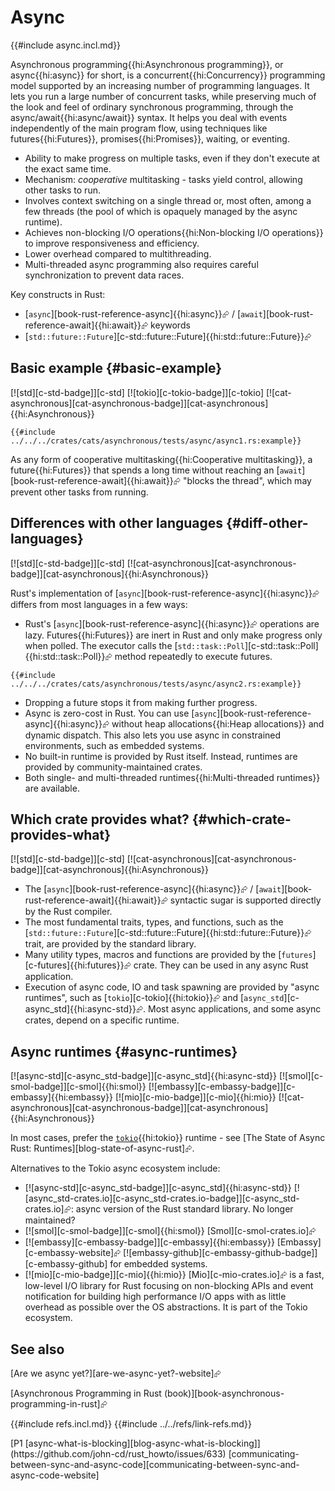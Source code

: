 # Async

{{#include async.incl.md}}

Asynchronous programming{{hi:Asynchronous programming}}, or async{{hi:async}} for short, is a concurrent{{hi:Concurrency}} programming model supported by an increasing number of programming languages. It lets you run a large number of concurrent tasks, while preserving much of the look and feel of ordinary synchronous programming, through the async/await{{hi:async/await}} syntax. It helps you deal with events independently of the main program flow, using techniques like futures{{hi:Futures}}, promises{{hi:Promises}}, waiting, or eventing.

- Ability to make progress on multiple tasks, even if they don't execute at the exact same time.
- Mechanism: _cooperative_ multitasking - tasks yield control, allowing other tasks to run.
- Involves context switching on a single thread or, most often, among a few threads (the pool of which is opaquely managed by the async runtime).
- Achieves non-blocking I/O operations{{hi:Non-blocking I/O operations}} to improve responsiveness and efficiency.
- Lower overhead compared to multithreading.
- Multi-threaded async programming also requires careful synchronization to prevent data races.

Key constructs in Rust:

- [`async`][book-rust-reference-async]{{hi:async}}⮳ / [`await`][book-rust-reference-await]{{hi:await}}⮳ keywords
- [`std::future::Future`][c-std::future::Future]{{hi:std::future::Future}}⮳

## Basic example {#basic-example}

[![std][c-std-badge]][c-std] [![tokio][c-tokio-badge]][c-tokio] [![cat-asynchronous][cat-asynchronous-badge]][cat-asynchronous]{{hi:Asynchronous}}

```rust,editable
{{#include ../../../crates/cats/asynchronous/tests/async/async1.rs:example}}
```

As any form of cooperative multitasking{{hi:Cooperative multitasking}}, a future{{hi:Futures}} that spends a long time without reaching an [`await`][book-rust-reference-await]{{hi:await}}⮳ "blocks the thread", which may prevent other tasks from running.

## Differences with other languages {#diff-other-languages}

[![std][c-std-badge]][c-std] [![cat-asynchronous][cat-asynchronous-badge]][cat-asynchronous]{{hi:Asynchronous}}

Rust's implementation of [`async`][book-rust-reference-async]{{hi:async}}⮳ differs from most languages in a few ways:

- Rust's [`async`][book-rust-reference-async]{{hi:async}}⮳ operations are lazy. Futures{{hi:Futures}} are inert in Rust and only make progress only when polled. The executor calls the [`std::task::Poll`][c-std::task::Poll]{{hi:std::task::Poll}}⮳ method repeatedly to execute futures.

```rust,editable
{{#include ../../../crates/cats/asynchronous/tests/async/async2.rs:example}}
```

- Dropping a future stops it from making further progress.
- Async is zero-cost in Rust. You can use [`async`][book-rust-reference-async]{{hi:async}}⮳ without heap allocations{{hi:Heap allocations}} and dynamic dispatch. This also lets you use async in constrained environments, such as embedded systems.
- No built-in runtime is provided by Rust itself. Instead, runtimes are provided by community-maintained crates.
- Both single- and multi-threaded runtimes{{hi:Multi-threaded runtimes}} are available.

## Which crate provides what? {#which-crate-provides-what}

[![std][c-std-badge]][c-std] [![cat-asynchronous][cat-asynchronous-badge]][cat-asynchronous]{{hi:Asynchronous}}

- The [`async`][book-rust-reference-async]{{hi:async}}⮳ / [`await`][book-rust-reference-await]{{hi:await}}⮳ syntactic sugar is supported directly by the Rust compiler.
- The most fundamental traits, types, and functions, such as the [`std::future::Future`][c-std::future::Future]{{hi:std::future::Future}}⮳ trait, are provided by the standard library.
- Many utility types, macros and functions are provided by the [`futures`][c-futures]{{hi:futures}}⮳ crate. They can be used in any async Rust application.
- Execution of async code, IO and task spawning are provided by "async runtimes", such as [`tokio`][c-tokio]{{hi:tokio}}⮳ and [`async_std`][c-async_std]{{hi:async-std}}⮳. Most async applications, and some async crates, depend on a specific runtime.

## Async runtimes {#async-runtimes}

[![async-std][c-async_std-badge]][c-async_std]{{hi:async-std}} [![smol][c-smol-badge]][c-smol]{{hi:smol}} [![embassy][c-embassy-badge]][c-embassy]{{hi:embassy}} [![mio][c-mio-badge]][c-mio]{{hi:mio}} [![cat-asynchronous][cat-asynchronous-badge]][cat-asynchronous]{{hi:Asynchronous}}

In most cases, prefer the [`tokio`][p-tokio]{{hi:tokio}} runtime - see [The State of Async Rust: Runtimes][blog-state-of-async-rust]⮳.

Alternatives to the Tokio async ecosystem include:

- [![async-std][c-async_std-badge]][c-async_std]{{hi:async-std}} [![async_std-crates.io][c-async_std-crates.io-badge]][c-async_std-crates.io]⮳: async version of the Rust standard library. No longer maintained?
- [![smol][c-smol-badge]][c-smol]{{hi:smol}} [Smol][c-smol-crates.io]⮳
- [![embassy][c-embassy-badge]][c-embassy]{{hi:embassy}} [Embassy][c-embassy-website]⮳ [![embassy-github][c-embassy-github-badge]][c-embassy-github] for embedded systems.
- [![mio][c-mio-badge]][c-mio]{{hi:mio}} [Mio][c-mio-crates.io]⮳ is a fast, low-level I/O library for Rust focusing on non-blocking APIs and event notification for building high performance I/O apps with as little overhead as possible over the OS abstractions. It is part of the Tokio ecosystem.

## See also

[Are we async yet?][are-we-async-yet?-website]⮳

[Asynchronous Programming in Rust (book)][book-asynchronous-programming-in-rust]⮳

[p-tokio]: ./tokio.md
{{#include refs.incl.md}}
{{#include ../../refs/link-refs.md}}

<div class="hidden">
[P1 [async-what-is-blocking][blog-async-what-is-blocking]](https://github.com/john-cd/rust_howto/issues/633)
[communicating-between-sync-and-async-code][communicating-between-sync-and-async-code-website]
</div>
